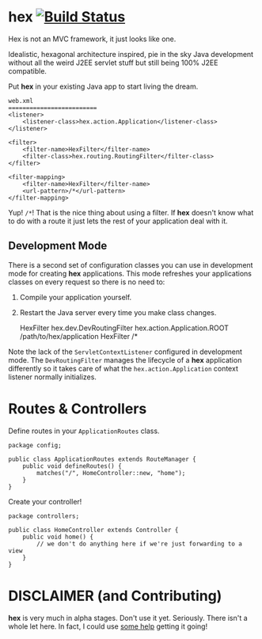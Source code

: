 hex [![Build Status](https://travis-ci.org/thejayvm/hex.svg?branch=master)](https://travis-ci.org/thejayvm/hex)
===

Hex is not an MVC framework, it just looks like one.

Idealistic, hexagonal architecture inspired, pie in the sky Java development without all the weird J2EE servlet
stuff but still being 100% J2EE compatible.

Put **hex** in your existing Java app to start living the dream.

    web.xml
    =========================
    <listener>
        <listener-class>hex.action.Application</listener-class>
    </listener>

    <filter>
        <filter-name>HexFilter</filter-name>
        <filter-class>hex.routing.RoutingFilter</filter-class>
    </filter>

    <filter-mapping>
        <filter-name>HexFilter</filter-name>
        <url-pattern>/*</url-pattern>
    </filter-mapping>

Yup! `/*`! That is the nice thing about using a filter. If **hex** doesn't know what to do with a route it just lets the rest
of your application deal with it.

## Development Mode

There is a second set of configuration classes you can use in development mode for creating **hex** applications. This mode
refreshes your applications classes on every request so there is no need to:
1. Compile your application yourself.
2. Restart the Java server every time you make class changes.

    <filter>
        <filter-name>HexFilter</filter-name>
        <filter-class>hex.dev.DevRoutingFilter</filter-class>
        <init-param>
            <param-name>hex.action.Application.ROOT</param-name>
            <param-value>/path/to/hex/application</param-value>
        </init-param>
    </filter>

    <filter-mapping>
        <filter-name>HexFilter</filter-name>
        <url-pattern>/*</url-pattern>
    </filter-mapping>

Note the lack of the `ServletContextListener` configured in development mode. The `DevRoutingFilter` manages the lifecycle
of a **hex** application differently so it takes care of what the `hex.action.Application` context listener normally
initializes.

# Routes & Controllers

Define routes in your `ApplicationRoutes` class.

    package config;

    public class ApplicationRoutes extends RouteManager {
        public void defineRoutes() {
            matches("/", HomeController::new, "home");
        }
    }

Create your controller!

    package controllers;

    public class HomeController extends Controller {
        public void home() {
            // we don't do anything here if we're just forwarding to a view
        }
    }

# DISCLAIMER (and Contributing)

**hex** is very much in alpha stages. Don't use it yet. Seriously. There isn't a whole let here. In fact, I could use [some help](https://github.com/thejayvm/hex/wiki/Contribution-Guide) getting it going!
